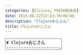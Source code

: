 ```yaml
---
categories: [Clojure, FRESH勉強会]
date: 2015-06-22T22:53:39+09:00
description: "Clojureおじさん"
title: Clojureおじさん
---
```


<textarea data-markdown
    data-separator="\n===\n"
    data-vertical="\n---\n"
    data-notes="^Note:">
# Clojureおじさん
----------------------
サイバーエージント新卒  
第5回 Fresh勉強会

<!-- .slide: class="center" -->
===
# About Me
---------
![κeenのアイコン](/images/icon.png) <!-- .element: style="position:absolute;right:0;z-index:-1" -->

 + κeen
 + [@blackenedgold](https://twitter.com/blackenedgold)
 + Github: [KeenS](https://github.com/KeenS)
 + 渋谷のエンジニア
 + Lisp, ML, Shell Scriptあたりを書きます
===
# Clojure 
---------

* 2007年から
* JVMで動くLisp系言語
* 函数型
* 動的型付き
* 値は基本immutable
* 遅延シーケンス
* STMがあり、並列処理に強い

===
# Hello World
-------------

```clojure
(println "Hello, World")
```
<!-- .slide: class="center" -->
===
# JVM
------
## Javaのコードをシームレスに呼べる

* `obj.method()` ではなく `(.method obj)`
* `Class.staticField` ではなく `Class/staticField`
* `obj.method1().method2()` ではなく `(.. obj method1 method2)`

===
# JVM
-----

```clojure
(.println System/out "Hello JVM")
```

```clojure
(Math/random)
```
<!-- .slide: class="center" -->

===
# Immutable
-----------

* 状態を持たないのでコードの見通しが良い
  + 並列で考える時には重要
  + 複雑さだけでなく不整合などバグの原因になりやすい
* 変更可能な値もある
  + それらはトランザクション内でのみ変更可能
  + 不整合が起きない

===
# 函数型
--------

```clojure
(filter odd? (map #(+ 1 %) '(1 2 3)))
```
<!-- .slide: class="center" -->

===
# 遅延シーケンス
---------------

```clojure
(def natural_number (iterate inc 1))
(take 5 natural_number) ;=> (1 2 3 4 5)
```
<!-- .slide: class="center" -->

===
# リスト内包表記
----------------

```clojure
(for [x (range 5)] (* x x))
;=> (1 4 9 16 25)
```

<!-- .slide: class="center" -->

===
#並列処理に強い
---------------

* 簡単にはJavaのスレッドを呼べばいい
  + Clojureの関数は全てCallableでRunnablea

```clojure
(.start (Thread. (fn [] 
                   (Thread/sleep 1000)
                   (println 'foo))))
```

===
#並列処理に強い
---------------
## core.async

* goroutineとgochannelが使える

===
## core.async
-------------

```clojure
(require '[clojure.core.async :as async :refer :all])
(let [c (chan)]
  (go (>! c "hello"))
  (assert (= "hello" (<!! (go (<! c)))))
  (close! c))
```

```clojure
(require '[clojure.core.async :as async :refer :all])
(let [c (chan)]
  (thread (>!! c "hello"))
  (assert (= "hello" (<!! c)))
  (close! c))
```
<!-- .slide: class="center" -->

===
# 今回紹介し切れなかったの
-------------------------

* マクロ
* メタデータ
* protocolとかの多態性
* ClojureScript/Om
* Typed Clojure

===
# まとめ
--------

* Clojureを使えばJavaが使える
* Clojureを使えばPythonのリスト内包表記が使える
* Clojureを使えばGoのgoroutine/gochannelが使える

===

<span style="font-size:200%;">Why not start Clojure?</span>
<!-- .slide: class="center" -->

</textarea>
